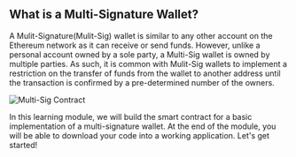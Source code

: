 ## What is a Multi-Signature Wallet?

A Mulit-Signature(Mulit-Sig) wallet is similar to any other account on the Ethereum network as it can receive or send funds. However, unlike a personal account owned by a sole party, a Multi-Sig wallet is owned by multiple parties. As such, it is common with Mulit-Sig wallets to implement a restriction on the transfer of funds from the wallet to another address until the transaction is confirmed by a pre-determined number of the owners.

![Multi-Sig Contract](https://res.cloudinary.com/dfzlfy8h3/image/upload/v1540883906/flowchart.png "A Mulit-Signature Wallet Contract")

In this learning module, we will build the smart contract for a basic implementation of a multi-signature wallet. At the end of the module, you will be able to download your code into a working application. Let's get started!